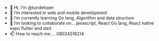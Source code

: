 - 👋 Hi, I’m @tundeloper
- 👀 I’m interested in web and mobile development 
- 🌱 I’m currently learning Go lang, Algorithm and data structure
- 💞️ I’m looking to collaborate on... javascript, React Go lang, React native expo flutter and dart
- 📫 How to reach me ... 08024518214

<!---
tundeloper/tundeloper is a ✨ special ✨ repository because its `README.md` (this file) appears on your GitHub profile.
You can click the Preview link to take a look at your changes.
--->

